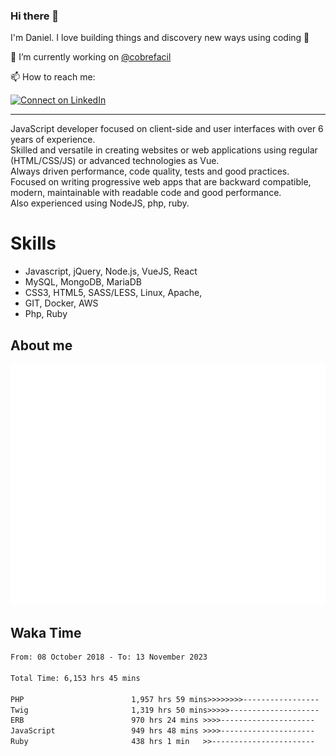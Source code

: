 ### Hi there 👋

I'm Daniel. I love building things and discovery new ways using coding :raised_hands: 

🔭 I’m currently working on [@cobrefacil](https://www.cobrefacil.com.br/)

📫 How to reach me:

[![Connect on LinkedIn](https://img.shields.io/badge/--linkedin?label=LinkedIn&logo=LinkedIn&style=social)](https://www.linkedin.com/in/daniel-cerverizzo/)

---

JavaScript developer focused on client-side and user interfaces with over 6 years of experience.  
Skilled and versatile in creating websites or web applications using regular (HTML/CSS/JS) or advanced technologies as Vue.  
Always driven performance, code quality, tests and good practices.  
 Focused on writing progressive web apps that are backward compatible, modern, maintainable with readable code and good performance.  
Also experienced using NodeJS, php, ruby. 


# Skills

 - Javascript, jQuery, Node.js, VueJS, React
 - MySQL, MongoDB, MariaDB    
 - CSS3, HTML5, SASS/LESS,  Linux, Apache,
 - GIT, Docker, AWS
 - Php, Ruby

## About me

![Metrics](/github-metrics.svg)

## Waka Time

<!--START_SECTION:waka-->

```txt
From: 08 October 2018 - To: 13 November 2023

Total Time: 6,153 hrs 45 mins

PHP                        1,957 hrs 59 mins>>>>>>>>-----------------   31.82 %
Twig                       1,319 hrs 50 mins>>>>>--------------------   21.45 %
ERB                        970 hrs 24 mins >>>>---------------------   15.77 %
JavaScript                 949 hrs 48 mins >>>>---------------------   15.43 %
Ruby                       438 hrs 1 min   >>-----------------------   07.12 %
```

<!--END_SECTION:waka-->

